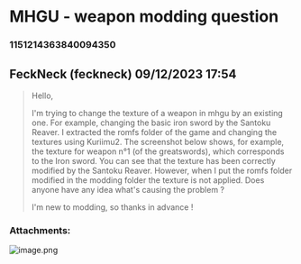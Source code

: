 # MHGU - weapon modding question
### 1151214363840094350
## FeckNeck (feckneck) 09/12/2023 17:54 

> Hello,
> 
> I'm trying to change the texture of a weapon in mhgu by an existing one. For example, changing the basic iron sword by the Santoku Reaver.
> I extracted the romfs folder of the game and changing the textures using Kuriimu2.
> The screenshot below shows, for example, the texture for weapon n°1 (of the greatswords), which corresponds to the Iron sword.
> You can see that the texture has been correctly modified by the Santoku Reaver.
> However, when I put the romfs folder modified in the modding folder the texture is not applied.
> Does anyone have any idea what's causing the problem ?
> 
> I'm new to modding, so thanks in advance !
### Attachments: 
![image.png](https://yuzudiscordbackup.s3.us-west-2.amazonaws.com/files-media/1151214363840094350_image.png)

